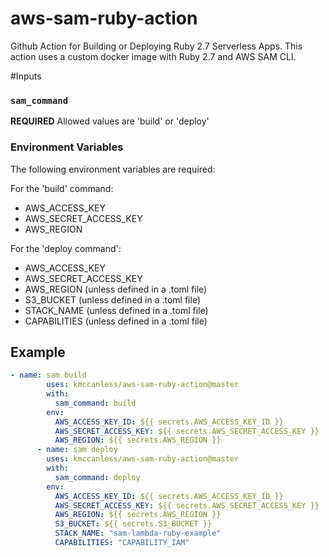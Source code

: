 # aws-sam-ruby-action
Github Action for Building or Deploying Ruby 2.7 Serverless Apps.  This action uses a custom docker image with Ruby 2.7
and AWS SAM CLI.  

#Inputs

### `sam_command`

**REQUIRED** Allowed values are 'build' or 'deploy'

### Environment Variables

The following environment variables are required:

For the 'build' command:
- AWS_ACCESS_KEY
- AWS_SECRET_ACCESS_KEY
- AWS_REGION

For the 'deploy command':
- AWS_ACCESS_KEY
- AWS_SECRET_ACCESS_KEY
- AWS_REGION (unless defined in a .toml file)
- S3_BUCKET (unless defined in a .toml file)
- STACK_NAME (unless defined in a .toml file)
- CAPABILITIES (unless defined in a .toml file)

## Example

```yaml
- name: sam build
        uses: kmccanless/aws-sam-ruby-action@master
        with:
          sam_command: build
        env:
          AWS_ACCESS_KEY_ID: ${{ secrets.AWS_ACCESS_KEY_ID }}
          AWS_SECRET_ACCESS_KEY: ${{ secrets.AWS_SECRET_ACCESS_KEY }}
          AWS_REGION: ${{ secrets.AWS_REGION }}
      - name: sam deploy
        uses: kmccanless/aws-sam-ruby-action@master
        with:
          sam_command: deploy
        env:
          AWS_ACCESS_KEY_ID: ${{ secrets.AWS_ACCESS_KEY_ID }}
          AWS_SECRET_ACCESS_KEY: ${{ secrets.AWS_SECRET_ACCESS_KEY }}
          AWS_REGION: ${{ secrets.AWS_REGION }}
          S3_BUCKET: ${{ secrets.S3_BUCKET }}
          STACK_NAME: "sam-lambda-ruby-example"
          CAPABILITIES: "CAPABILITY_IAM"
```

